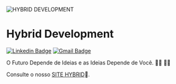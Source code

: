 ![HYBRID DEVELOPMENT](https://firebasestorage.googleapis.com/v0/b/hybridserver-48c11.appspot.com/o/Frame%201.png?alt=media&token=2c42e417-8e1b-4d2c-91fa-40dd84e8efe9)

<h1>Hybrid Development</h1>

[![Linkedin Badge](https://firebasestorage.googleapis.com/v0/b/natan-35907.appspot.com/o/68747470733a2f2f696d672e736869656c64732e696f2f62616467652f4c696e6b6564496e2d3030373742353f7374796c653d666f722d7468652d6261646765266c6f676f3d6c696e6b6564696e266c6f676f436f6c6f723d7768697465.svg?alt=media&token=2b238eb6-03db-4ed8-9f86-0ce2689f53df)](https://www.linkedin.com/company/hybrid-dev/)
[![Gmail Badge](https://firebasestorage.googleapis.com/v0/b/natan-35907.appspot.com/o/68747470733a2f2f696d672e736869656c64732e696f2f62616467652f476d61696c2d4431343833363f7374796c653d666f722d7468652d6261646765266c6f676f3d676d61696c266c6f676f436f6c6f723d7768697465.svg?alt=media&token=8ae07ae9-8266-452d-aa78-067bd06fcb60)](mailto:contato@hybridevelopment.com)

<p>O Futuro Depende de Ideias e as Ideias Depende de Você. 👩‍💻 🧑‍💻</p>

Consulte o nosso [SITE HYBRID](https://hybridevelopment.com/)🚀.
